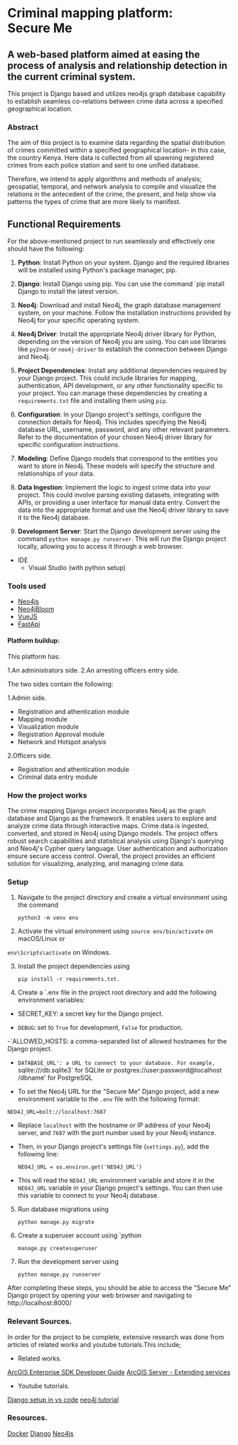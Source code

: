 # Criminal mapping platform: <br /> Secure Me

## A web-based platform aimed at easing the process of analysis and relationship detection in the current criminal system.

This project is Django based and utilizes neo4js graph database capability to establish seamless co-relations between crime data across a specified geographical location.


### Abstract
The aim of this project is to examine data regarding the spatial distribution of crimes committed within a specified geographical location- in this case, the country Kenya. Here data is collected from all spawning registered crimes from each police station and sent to one unified database.

Therefore, we intend to apply algorithms and methods of analysis; geospatial, temporal, and network analysis to compile and visualize the relations in the antecedent of the crime, the present, and help show via patterns the types of crime that are more likely to manifest.


## Functional Requirements

For the above-mentioned project to run seamlessly and effectively one should have the following:


1. **Python**: Install Python on your system. Django and the required libraries will be installed using Python's package manager, pip.

2. **Django**: Install Django using pip. You can use the command `pip install Django to install the latest version.

3. **Neo4j**: Download and install Neo4j, the graph database management system, on your machine. Follow the installation instructions provided by Neo4j for your specific operating system.

4. **Neo4j Driver**: Install the appropriate Neo4j driver library for Python, depending on the version of Neo4j you are using. You can use libraries like `py2neo` or `neo4j-driver` to establish the connection between Django and Neo4j.

5. **Project Dependencies**: Install any additional dependencies required by your Django project. This could include libraries for mapping, authentication, API development, or any other functionality specific to your project. You can manage these dependencies by creating a `requirements.txt` file and installing them using `pip`.

6. **Configuration**: In your Django project's settings, configure the connection details for Neo4j. This includes specifying the Neo4j database URL, username, password, and any other relevant parameters. Refer to the documentation of your chosen Neo4j driver library for specific configuration instructions.

7. **Modeling**: Define Django models that correspond to the entities you want to store in Neo4j. These models will specify the structure and relationships of your data.

8. **Data Ingestion**: Implement the logic to ingest crime data into your project. This could involve parsing existing datasets, integrating with APIs, or providing a user interface for manual data entry. Convert the data into the appropriate format and use the Neo4j driver library to save it to the Neo4j database.

9. **Development Server**: Start the Django development server using the command `python manage.py runserver`. This will run the Django project locally, allowing you to access it through a web browser.

* IDE
   * Visual Studio (with python setup) 
   
### Tools used

 * [Neo4js](https://neo4j.com/)
 * [Neo4jBloom](https://neo4j.com/product/bloom/)
 * [VueJS](https://vuejs.org/)
 * [FastApi](https://fastapi.tiangolo.com/)
 

#### Platform buildup:

This platform has:

1.An administrators side.
2.An arresting officers entry side.

The two sides contain the following:

1.Admin side.

* Registration and athentication module
* Mapping module
* Visualization module
* Registration Approval module
* Network and Hotspot analysis

2.Officers side.

* Registration and athentication module
* Criminal data entry module


### How the project works

The crime mapping Django project incorporates Neo4j as the graph database and Django as the framework. It enables users to explore and analyze crime data through interactive maps. Crime data is ingested, converted, and stored in Neo4j using Django models. The project offers robust search capabilities and statistical analysis using Django's querying and Neo4j's Cypher query language. User authentication and authorization ensure secure access control. Overall, the project provides an efficient solution for visualizing, analyzing, and managing crime data.


### Setup

1. Navigate to the project directory and create a virtual environment using the command

   ```python3 -m venv env```

3. Activate the virtual environment using `source env/bin/activate` on macOS/Linux or

  ```env\Scripts\activate```  on Windows.

3. Install the project dependencies using
   
   ```pip install -r requirements.txt.```

4. Create a `.env file in the project root directory and add the following environment variables:

- SECRET_KEY: a secret key for the Django project.

- `DEBUG`: set to `True` for development, `False` for production.

-`ALLOWED_HOSTS: a comma-separated list of allowed hostnames for the Django project.

- `DATABASE_URL': a URL to connect to your database. For example, `sqlite:///db.sqlite3` for SQLite or postgres://user:password@localhost /dbname' for PostgreSQL

- To set the Neo4j URL for the "Secure Me" Django project, add a new environment variable to the `.env` file with the following format:

`NEO4J_URL=bolt://localhost:7687`

- Replace `localhost` with the hostname or IP address of your Neo4j server, and `7687` with the port number used by your Neo4j instance.

- Then, in your Django project's settings file (`settings.py`), add the following line:
  
  ```NEO4J_URL = os.environ.get('NEO4J_URL')```


- This will read the `NEO4J_URL` environment variable and store it in the `NEO4J_URL` variable in your Django project's settings. You can then use this variable to connect to your Neo4j database.

5. Run database migrations using

   ```python manage.py migrate```

6. Create a superuser account using `python

   ```manage.py createsuperuser```

7. Run the development server using

   ```python manage.py runserver```

After completing these steps, you should be able to access the "Secure Me" Django project by opening your web browser and navigating to http://localhost:8000/
 

### Relevant Sources.

In order for the project to be complete, extensive research was done from articles of related works and youtube tutorials.This include;
 
* Related works.

[ArcGIS Enterprise SDK Developer Guide](https://developers.arcgis.com/enterprise-sdk/)
[ArcGIS Server - Extending services](https://enterprise.arcgis.com/en/server/latest/develop/windows/about-extending-services.htm)

* Youtube tutorials.
  
[Django setup in vs code](https://youtu.be/f1NQnhFFV-E)
[neo4j tutorial](https://youtu.be/_IgbB24scLI)

### Resources.

[Docker](https://www.docker.com/)
[Django](https://www.djangoproject.com/)
[Neo4js](https://neo4j.com/)






